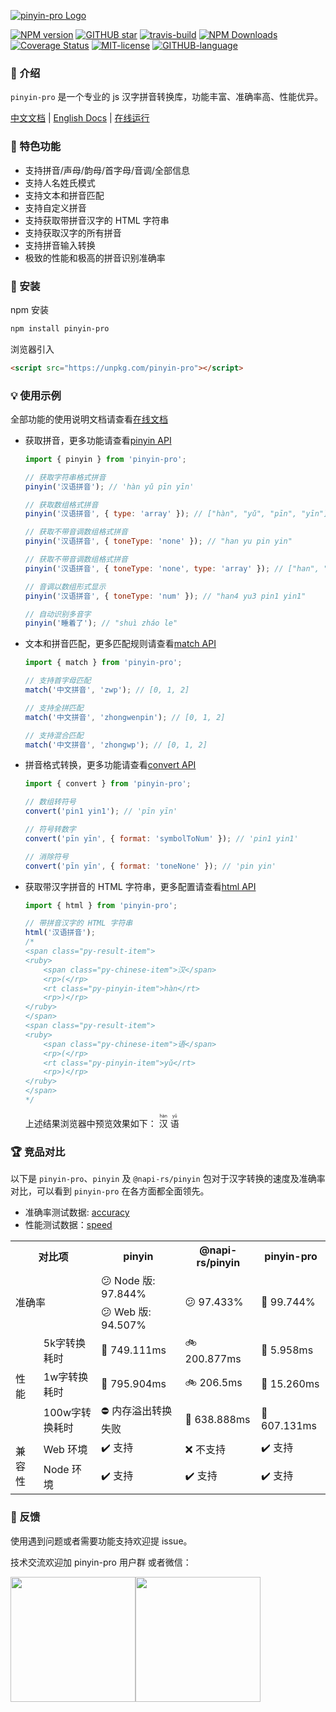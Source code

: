 [![pinyin-pro Logo](https://t1.wodetu.cn/2022/11/15/168e8a29acc856c48fdef4060c0ba5ad.png)](https://github.com/zh-lx/pinyin-pro)

[![NPM version](https://img.shields.io/npm/v/pinyin-pro.svg)](https://www.npmjs.com/package/pinyin-pro)
[![GITHUB star](https://img.shields.io/github/stars/zh-lx/pinyin-pro.svg)](https://github.com/zh-lx/pinyin-pro)
[![travis-build](https://travis-ci.com/zh-lx/pinyin-pro.svg?branch=main)](https://travis-ci.com/github/zh-lx/pinyin-pro)
[![NPM Downloads](https://img.shields.io/npm/dm/pinyin-pro.svg)](https://npmcharts.com/compare/pinyin-pro?minimal=true)
[![Coverage Status](https://coveralls.io/repos/github/zh-lx/pinyin-pro/badge.svg?branch=main)](https://coveralls.io/github/zh-lx/pinyin-pro?branch=main)
[![MIT-license](https://img.shields.io/npm/l/pinyin-pro.svg)](https://opensource.org/licenses/MIT)
[![GITHUB-language](https://img.shields.io/github/languages/top/zh-lx/pinyin-pro.svg)](https://github.com/zh-lx/pinyin-pro)

### 📖 介绍

`pinyin-pro` 是一个专业的 js 汉字拼音转换库，功能丰富、准确率高、性能优异。

[中文文档](https://pinyin-pro.cn) | [English Docs](https://pinyin-pro.cn/en) | [在线运行](https://pinyin-pro.cn/run/run)

### 🎨 特色功能

- 支持拼音/声母/韵母/首字母/音调/全部信息
- 支持人名姓氏模式
- 支持文本和拼音匹配
- 支持自定义拼音
- 支持获取带拼音汉字的 HTML 字符串
- 支持获取汉字的所有拼音
- 支持拼音输入转换
- 极致的性能和极高的拼音识别准确率

### 🔨 安装

npm 安装

```html
npm install pinyin-pro
```

浏览器引入

```html
<script src="https://unpkg.com/pinyin-pro"></script>
```

### 💡 使用示例

全部功能的使用说明文档请查看[在线文档](https://pinyin-pro.cn/use/pinyin)

- 获取拼音，更多功能请查看[pinyin API](https://pinyin-pro.cn/use/pinyin)

  ```js
  import { pinyin } from 'pinyin-pro';

  // 获取字符串格式拼音
  pinyin('汉语拼音'); // 'hàn yǔ pīn yīn'

  // 获取数组格式拼音
  pinyin('汉语拼音', { type: 'array' }); // ["hàn", "yǔ", "pīn", "yīn"]

  // 获取不带音调数组格式拼音
  pinyin('汉语拼音', { toneType: 'none' }); // "han yu pin yin"

  // 获取不带音调数组格式拼音
  pinyin('汉语拼音', { toneType: 'none', type: 'array' }); // ["han", "yu", "pin", "yin"]

  // 音调以数组形式显示
  pinyin('汉语拼音', { toneType: 'num' }); // "han4 yu3 pin1 yin1"

  // 自动识别多音字
  pinyin('睡着了'); // "shuì zháo le"
  ```

- 文本和拼音匹配，更多匹配规则请查看[match API](https://pinyin-pro.cn/use/match)

  ```js
  import { match } from 'pinyin-pro';

  // 支持首字母匹配
  match('中文拼音', 'zwp'); // [0, 1, 2]

  // 支持全拼匹配
  match('中文拼音', 'zhongwenpin'); // [0, 1, 2]

  // 支持混合匹配
  match('中文拼音', 'zhongwp'); // [0, 1, 2]
  ```

- 拼音格式转换，更多功能请查看[convert API](https://pinyin-pro.cn/use/convert)

  ```js
  import { convert } from 'pinyin-pro';

  // 数组转符号
  convert('pin1 yin1'); // 'pīn yīn'

  // 符号转数字
  convert('pīn yīn', { format: 'symbolToNum' }); // 'pin1 yin1'

  // 消除符号
  convert('pīn yīn', { format: 'toneNone' }); // 'pin yin'
  ```

- 获取带汉字拼音的 HTML 字符串，更多配置请查看[html API](https://pinyin-pro.cn/use/html)

  ```js
  import { html } from 'pinyin-pro';

  // 带拼音汉字的 HTML 字符串
  html('汉语拼音');
  /*
  <span class="py-result-item">
  <ruby>
      <span class="py-chinese-item">汉</span>
      <rp>(</rp>
      <rt class="py-pinyin-item">hàn</rt>
      <rp>)</rp>
  </ruby>
  </span>
  <span class="py-result-item">
  <ruby>
      <span class="py-chinese-item">语</span>
      <rp>(</rp>
      <rt class="py-pinyin-item">yǔ</rt>
      <rp>)</rp>
  </ruby>
  </span>
  */
  ```

  上述结果浏览器中预览效果如下：
  <span class="py-result-item">
  <ruby>
  <span class="py-chinese-item">汉</span>
  <rp>(</rp>
  <rt class="py-pinyin-item">hàn</rt>
  <rp>)</rp>
  </ruby>
  </span>
  <span class="py-result-item">
  <ruby>
  <span class="py-chinese-item">语</span>
  <rp>(</rp>
  <rt class="py-pinyin-item">yǔ</rt>
  <rp>)</rp>
  </ruby>
  </span>

### 🏆 竞品对比

以下是 `pinyin-pro`、`pinyin` 及 `@napi-rs/pinyin` 包对于汉字转换的速度及准确率对比，可以看到 `pinyin-pro` 在各方面都全面领先。

- 准确率测试数据: [accuracy](https://github.com/zh-lx/pinyin-pro/blob/main/benchmark/accuracy.js)
- 性能测试数据：[speed](https://github.com/zh-lx/pinyin-pro/blob/main/benchmark/speed.js)
<table>
    <tr>
        <th colspan="2">对比项</th>
        <th>pinyin</th>
        <th>@napi-rs/pinyin</th>
        <th>pinyin-pro</th>
    </tr>
    <tr>
        <td rowspan="2" colspan="2">准确率</td>
        <td>😕 Node 版: 97.844%</td>
        <td rowspan="2">😕 97.433%</td>
        <td rowspan="2">🤩 99.744%</td>
    </tr>
    <tr>
        <td>😕 Web 版: 94.507%	</td>
    </tr>
    <tr>
        <td rowspan="3">性能</td>
        <td>5k字转换耗时</td>
        <td>🐢 749.111ms</td>
        <td>🚲 200.877ms</td>
        <td>🚀 5.958ms</td>
    </tr>
    <tr>
        <td>1w字转换耗时</td>
        <td>🐢 795.904ms</td>
        <td>🚲 206.5ms</td>
        <td>🚀 15.260ms</td>
    </tr>
    <tr>
        <td>100w字转换耗时</td>
        <td>⛔ 内存溢出转换失败</td>
        <td>🚀 638.888ms</td>
        <td>🚀 607.131ms</td>
    </tr>
    <tr>
        <td rowspan="2">兼容性</td>
        <td>Web 环境</td>
        <td>✔️ 支持</td>
        <td>❌ 不支持</td>
        <td>✔️ 支持</td>
    </tr>
    <tr>
        <td>Node 环境</td>
        <td>✔️ 支持</td>
        <td>✔️ 支持</td>
        <td>✔️ 支持</td>
    </tr>
</table>

### 📠 反馈

使用遇到问题或者需要功能支持欢迎提 issue。

技术交流欢迎加 pinyin-pro 用户群 或者微信：

<div style="display: flex;">
  <img src="https://user-images.githubusercontent.com/73059627/226233976-5dbb9daa-6620-4d16-a2b0-359055dcafe1.png" width="200" >
  <img src="https://user-images.githubusercontent.com/73059627/226233691-848b2a40-f1a9-414e-a80f-3fc6c6209eb1.png" width="200" >
</div>
